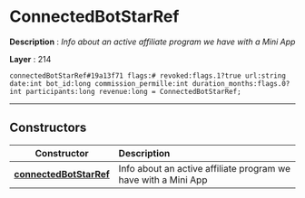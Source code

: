 # ConnectedBotStarRef

**Description** : *Info about an active affiliate program we have with a Mini App*

**Layer** : 214

```tl
connectedBotStarRef#19a13f71 flags:# revoked:flags.1?true url:string date:int bot_id:long commission_permille:int duration_months:flags.0?int participants:long revenue:long = ConnectedBotStarRef;
```

---

## Constructors

| Constructor | Description |
| :---: | :--- |
| [**connectedBotStarRef**](constructor/connectedBotStarRef) | Info about an active affiliate program we have with a Mini App |